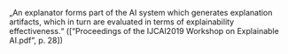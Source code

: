 „An explanator forms part of the AI system which generates explanation artifacts, which in turn are evaluated in terms of explainability effectiveness.“ ([“Proceedings of the IJCAI2019 Workshop on Explainable AI.pdf”, p. 28])